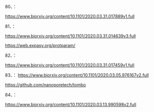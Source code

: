 








80、：

https://www.biorxiv.org/content/10.1101/2020.03.31.017889v1.full



81、：

https://www.biorxiv.org/content/10.1101/2020.03.31.014639v3.full



https://web.expasy.org/protparam/


82、：

https://www.biorxiv.org/content/10.1101/2020.03.31.017459v1.full


83、：
https://www.biorxiv.org/content/10.1101/2020.03.05.976167v2.full


https://github.com/nanoporetech/tombo


84、：

https://www.biorxiv.org/content/10.1101/2020.03.13.990598v2.full

